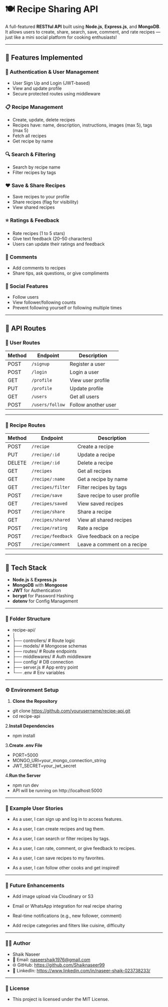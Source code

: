 # 🍽️ Recipe Sharing API

A full-featured **RESTful API** built using **Node.js**, **Express.js**, and **MongoDB**. It allows users to create, share, search, save, comment, and rate recipes — just like a mini social platform for cooking enthusiasts!

---

## 🔧 Features Implemented

### 🔐 Authentication & User Management
- User Sign Up and Login (JWT-based)
- View and update profile
- Secure protected routes using middleware

### 📋 Recipe Management
- Create, update, delete recipes
- Recipes have: name, description, instructions, images (max 5), tags (max 5)
- Fetch all recipes
- Get recipe by name

### 🔍 Search & Filtering
- Search by recipe name
- Filter recipes by tags

### ❤️ Save & Share Recipes
- Save recipes to your profile
- Share recipes (flag for visibility)
- View shared recipes

### ⭐ Ratings & Feedback
- Rate recipes (1 to 5 stars)
- Give text feedback (20–50 characters)
- Users can update their ratings and feedback

### 💬 Comments
- Add comments to recipes
- Share tips, ask questions, or give compliments

### 👥 Social Features
- Follow users
- View follower/following counts
- Prevent following yourself or following multiple times

---

## 🧪 API Routes

### 👤 User Routes

| Method | Endpoint            | Description                  |
|--------|---------------------|------------------------------|
| POST   | `/signup`           | Register a user              |
| POST   | `/login`            | Login a user                 |
| GET    | `/profile`          | View user profile            |
| PUT    | `/profile`          | Update profile               |
| GET    | `/users`            | Get all users                |
| POST   | `/users/follow`     | Follow another user          |

---

### 🥘 Recipe Routes

| Method | Endpoint                  | Description                        |
|--------|---------------------------|------------------------------------|
| POST   | `/recipe`                 | Create a recipe                    |
| PUT    | `/recipe/:id`             | Update a recipe                    |
| DELETE | `/recipe/:id`             | Delete a recipe                    |
| GET    | `/recipes`                | Get all recipes                    |
| GET    | `/recipe/:name`           | Get a recipe by name               |
| GET    | `/recipes/filter`         | Filter recipes by tags             |
| POST   | `/recipe/save`            | Save recipe to user profile        |
| GET    | `/recipes/saved`          | View saved recipes                 |
| POST   | `/recipe/share`           | Share a recipe                     |
| GET    | `/recipes/shared`         | View all shared recipes            |
| POST   | `/recipe/rating`          | Rate a recipe                      |
| POST   | `/recipe/feedback`        | Give feedback on a recipe          |
| POST   | `/recipe/comment`         | Leave a comment on a recipe        |

---

## 🧰 Tech Stack

- **Node.js** & **Express.js**
- **MongoDB** with **Mongoose**
- **JWT** for Authentication
- **bcrypt** for Password Hashing
- **dotenv** for Config Management

---

### 📂 Folder Structure
- recipe-api/
- │
- ├── controllers/ # Route logic
- ├── models/ # Mongoose schemas
- ├── routes/ # Route endpoints
- ├── middlewares/ # Auth middleware
- ├── config/ # DB connection
- ├── server.js # App entry point
- └── .env # Env variables



---

### ⚙️ Environment Setup

1. **Clone the Repository**

- git clone https://github.com/yourusername/recipe-api.git
- cd recipe-api

2.**Install Dependencies**

- npm install

3.**Create .env File**
- PORT=5000
- MONGO_URI=your_mongo_connection_string
- JWT_SECRET=your_jwt_secret

4.**Run the Server**
- npm run dev
- API will be running on http://localhost:5000

---

### 📘 Example User Stories
- As a user, I can sign up and log in to access features.

- As a user, I can create recipes and tag them.

- As a user, I can search or filter recipes by tags.

- As a user, I can rate, comment, or give feedback to recipes.

- As a user, I can save recipes to my favorites.

- As a user, I can follow other cooks and get inspired!

---

### 🚀 Future Enhancements
- Add image upload via Cloudinary or S3

- Email or WhatsApp integration for real recipe sharing

- Real-time notifications (e.g., new follower, comment)

- Add recipe categories and filters like cuisine, difficulty

---

### 🧑‍💻 Author
- Shaik Naseer
- 📧 Email: naseershaik1976@gmail.com
- 🌐 GitHub: https://github.com/Shaiknaseer99
- 🔗 LinkedIn: https://www.linkedin.com/in/naseer-shaik-023738233/

---

### 📄 License
- This project is licensed under the MIT License.



